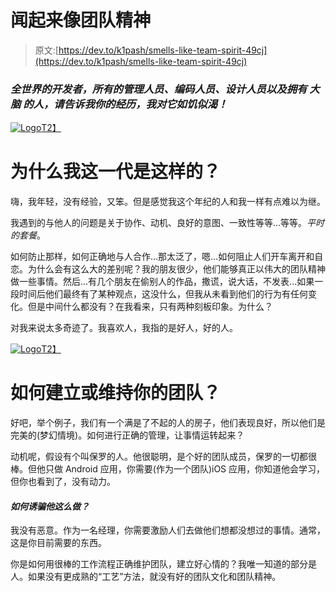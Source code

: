# 闻起来像团队精神

> 原文:[https://dev.to/k1pash/smells-like-team-spirit-49cj](https://dev.to/k1pash/smells-like-team-spirit-49cj)

### *全世界的开发者，所有的管理人员、编码人员、设计人员以及拥有* ***大脑*** *的人，请告诉我你的经历，我对它如饥似渴！*

[![Logo](../Images/0bbd9cc0ea946718489a08132ad8c97e.png)T2】](https://res.cloudinary.com/practicaldev/image/fetch/s--sgC8TrZT--/c_limit%2Cf_auto%2Cfl_progressive%2Cq_auto%2Cw_880/http://www.triplefff.com/beer-names/smells-like-team-spirit-name.png)

# 为什么我这一代是这样的？

嗨，我年轻，没有经验，又笨。但是感觉我这个年纪的人和我一样有点难以为继。

我遇到的与他人的问题是关于协作、动机、良好的意图、一致性等等…等等。*平时的套餐*。

如何防止那样，如何正确地与人合作…那太泛了，嗯…如何阻止人们开车离开和自恋。为什么会有这么大的差别呢？我的朋友很少，他们能够真正以伟大的团队精神做一些事情。然后...有几个朋友在偷别人的作品，撒谎，说大话，不发表...如果一段时间后他们最终有了某种观点，这没什么，但我从未看到他们的行为有任何变化。但是中间什么都没有？在我看来，只有两种刻板印象。为什么？

对我来说太多奇迹了。我喜欢人，我指的是好人，好的人。

[![Logo](../Images/c5174f38551d6b485aad3ceb043fc84a.png)T2】](https://res.cloudinary.com/practicaldev/image/fetch/s--VIQ5BVxM--/c_limit%2Cf_auto%2Cfl_progressive%2Cq_auto%2Cw_880/https://images.unsplash.com/photo-1512577107354-cc925a586320%3Fixlib%3Drb-0.3.5%26ixid%3DeyJhcHBfaWQiOjEyMDd9%26s%3De08130e8cddc1460ae560709f25ef069%26w%3D1000%26q%3D80)

# 如何建立或维持你的团队？

好吧，举个例子，我们有一个满是了不起的人的房子，他们表现良好，所以他们是完美的(梦幻情境)。如何进行正确的管理，让事情运转起来？

动机呢，假设有个叫保罗的人。他很聪明，是个好的团队成员，保罗的一切都很棒。但他只做 Android 应用，你需要(作为一个团队)iOS 应用，你知道他会学习，但你也看到了，没有动力。

#### ***如何诱骗他这么做？***

我没有恶意。作为一名经理，你需要激励人们去做他们想都没想过的事情。通常，这是你目前需要的东西。

你是如何用很棒的工作流程正确维护团队，建立好心情的？我唯一知道的部分是人。如果没有更成熟的“工艺”方法，就没有好的团队文化和团队精神。